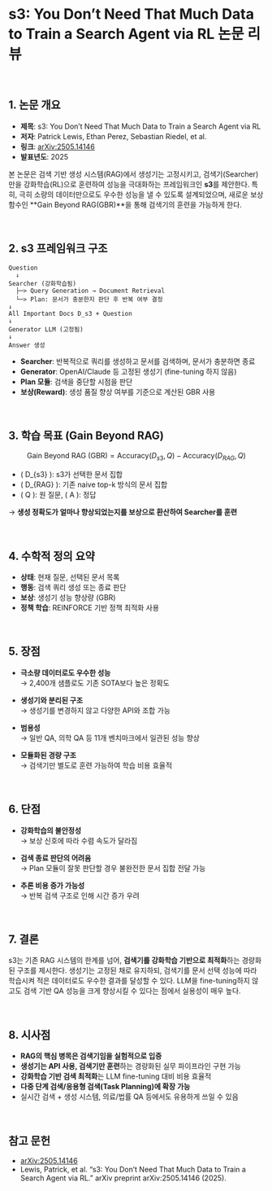 # s3: You Don’t Need That Much Data to Train a Search Agent via RL 논문 리뷰

<br>

## 1. 논문 개요

- **제목**: s3: You Don’t Need That Much Data to Train a Search Agent via RL  
- **저자**: Patrick Lewis, Ethan Perez, Sebastian Riedel, et al.  
- **링크**: [arXiv:2505.14146](https://arxiv.org/abs/2505.14146)  
- **발표년도**: 2025  

본 논문은 검색 기반 생성 시스템(RAG)에서 생성기는 고정시키고, 검색기(Searcher)만을 강화학습(RL)으로 훈련하여 성능을 극대화하는 프레임워크인 **s3**를 제안한다. 특히, 극히 소량의 데이터만으로도 우수한 성능을 낼 수 있도록 설계되었으며, 새로운 보상 함수인 **Gain Beyond RAG(GBR)**을 통해 검색기의 훈련을 가능하게 한다.

<br>

## 2. s3 프레임워크 구조

```text
Question
  ↓
Searcher (강화학습됨)
  ├─> Query Generation → Document Retrieval
  └─> Plan: 문서가 충분한지 판단 후 반복 여부 결정
↓
All Important Docs D_s3 + Question
↓
Generator LLM (고정됨)
↓
Answer 생성
```

- **Searcher**: 반복적으로 쿼리를 생성하고 문서를 검색하며, 문서가 충분하면 종료
- **Generator**: OpenAI/Claude 등 고정된 생성기 (fine-tuning 하지 않음)
- **Plan 모듈**: 검색을 중단할 시점을 판단
- **보상(Reward)**: 생성 품질 향상 여부를 기준으로 계산된 GBR 사용

<br>

## 3. 학습 목표 (Gain Beyond RAG)

```math
\text{Gain Beyond RAG (GBR)} = \text{Accuracy}(D_{s3}, Q) - \text{Accuracy}(D_{RAG}, Q)
```

- \( D_{s3} \): s3가 선택한 문서 집합  
- \( D_{RAG} \): 기존 naive top-k 방식의 문서 집합  
- \( Q \): 원 질문, \( A \): 정답  

→ **생성 정확도가 얼마나 향상되었는지를 보상으로 환산하여 Searcher를 훈련**

<br>

## 4. 수학적 정의 요약

- **상태**: 현재 질문, 선택된 문서 목록
- **행동**: 검색 쿼리 생성 또는 종료 판단
- **보상**: 생성기 성능 향상량 (GBR)
- **정책 학습**: REINFORCE 기반 정책 최적화 사용

<br>

## 5. 장점

- **극소량 데이터로도 우수한 성능**  
  → 2,400개 샘플로도 기존 SOTA보다 높은 정확도

- **생성기와 분리된 구조**  
  → 생성기를 변경하지 않고 다양한 API와 조합 가능

- **범용성**  
  → 일반 QA, 의학 QA 등 11개 벤치마크에서 일관된 성능 향상

- **모듈화된 경량 구조**  
  → 검색기만 별도로 훈련 가능하여 학습 비용 효율적

<br>

## 6. 단점

- **강화학습의 불안정성**  
  → 보상 신호에 따라 수렴 속도가 달라짐

- **검색 종료 판단의 어려움**  
  → Plan 모듈이 잘못 판단할 경우 불완전한 문서 집합 전달 가능

- **추론 비용 증가 가능성**  
  → 반복 검색 구조로 인해 시간 증가 우려

<br>

## 7. 결론

s3는 기존 RAG 시스템의 한계를 넘어, **검색기를 강화학습 기반으로 최적화**하는 경량화된 구조를 제시한다. 생성기는 고정된 채로 유지하되, 검색기를 문서 선택 성능에 따라 학습시켜 적은 데이터로도 우수한 결과를 달성할 수 있다. LLM을 fine-tuning하지 않고도 검색 기반 QA 성능을 크게 향상시킬 수 있다는 점에서 실용성이 매우 높다.

<br>

## 8. 시사점

- **RAG의 핵심 병목은 검색기임을 실험적으로 입증**  
- **생성기는 API 사용, 검색기만 훈련**하는 경량화된 실무 파이프라인 구현 가능  
- **강화학습 기반 검색 최적화**는 LLM fine-tuning 대비 비용 효율적  
- **다중 단계 검색/응용형 검색(Task Planning)에 확장 가능**  
- 실시간 검색 + 생성 시스템, 의료/법률 QA 등에서도 유용하게 쓰일 수 있음

<br>

## 참고 문헌

- [arXiv:2505.14146](https://arxiv.org/abs/2505.14146)  
- Lewis, Patrick, et al. “s3: You Don’t Need That Much Data to Train a Search Agent via RL.” arXiv preprint arXiv:2505.14146 (2025).  